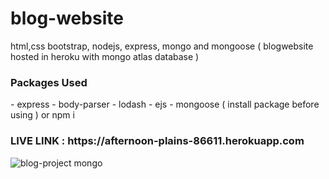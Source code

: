 # blog-website
html,css bootstrap, nodejs, express, mongo and mongoose ( blogwebsite hosted in heroku with mongo atlas database ) 

<h3> Packages Used </h3> 
- express 
- body-parser
- lodash 
- ejs 
- mongoose
( install package before using ) or npm i 

<h3> LIVE LINK : https://afternoon-plains-86611.herokuapp.com </h3>

![blog-project mongo](https://user-images.githubusercontent.com/56250943/118231290-85b74380-b4c1-11eb-91e5-b43455baede8.png)
